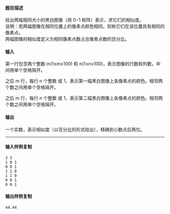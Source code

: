 #### 题目描述

给出两幅相同大小的黑白图像（用 0−1 矩阵）表示，求它们的相似度。  
说明：若两幅图像在相同位置上的像素点颜色相同，则称它们在该位置具有相同的像素点。  
两幅图像的相似度定义为相同像素点数占总像素点数的百分比。  

#### 输入

第一行包含两个整数 m(1≤m≤100) 和 n(1≤n≤100)，表示图像的行数和列数，中间用单个空格隔开。

之后 m 行，每行 n 个整数 或 1，表示第一幅黑白图像上各像素点的颜色。相邻两个数之间用单个空格隔开。  

之后 m 行，每行 n 个整数 或 1，表示第二幅黑白图像上各像素点的颜色。相邻两个数之间用单个空格隔开。  

#### 输出

一个实数，表示相似度（以百分比的形式给出），精确到小数点后两位。

___

#### 输入样例复制

```
3 3 
1 0 1 
0 0 1
1 1 0 
1 1 0 
0 0 1 
0 0 1 
```

#### 输出样例复制

```
44.44
```